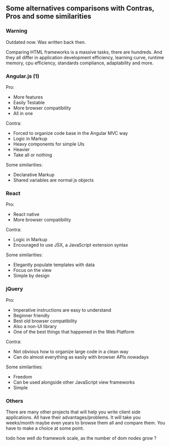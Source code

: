 ## Some alternatives comparisons with Contras, Pros and some similarities

### Warning

Outdated now. Was written back then.

Comparing HTML frameworks is a massive tasks, there are hundreds.
And they all differ in application development efficiency, learning curve, runtime memory, cpu efficiency, standards compliance, adaptability and more.


### Angular.js (1)

Pro:

  * More features
  * Easily Testable
  * More browser compatibility
  * All in one
  
Contra:

  * Forced to organize code base in the Angular MVC way
  * Logic in Markup
  * Heavy components for simple UIs
  * Heavier
  * Take all or nothing
    
Some similarities:

  * Declarative Markup
  * Shared variables are normal js objects


### React

Pro:

  * React native
  * More browser compatibility
  
Contra:

  * Logic in Markup
  * Encouraged to use JSX, a JavaScript extension syntax
    
Some similarities:

  * Elegantly populate templates with data 
  * Focus on the view
  * Simple by design
 

### jQuery

Pro:

  * Imperative instructions are easy to understand
  * Beginner friendly
  * Best old browser compatibility
  * Also a non-UI library
  * One of the best things that happened in the Web Platform
  
Contra:

  * Not obvious how to organize large code in a clean way
  * Can do almost everything as easily with browser APIs nowadays
    
Some similarities:

  * Freedom
  * Can be used alongside other JavaScript view frameworks
  * Simple


### Others

There are many other projects that will help you write client side applications. All have their advantages/problems. It will take you weeks/month maybe even years to browse them all and compare them. You have to make a choice at some point.

todo how well do framework scale, as the number of dom nodes grow ?

